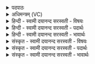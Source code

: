 <details><summary>पदपाठः</summary>

ब॒ह्वी॒नाम्। पि॒ता। ब॒हुः। अ॒स्य॒। पु॒त्रः। चि॒श्चा। कृ॒णो॒ति॒। सम॑ना। अ॒व॒गत्येत्य॑व॒ऽगत्य॑। इ॒षु॒धिरिती॑षु॒ऽधिः। सङ्काः॑। पृत॑नाः। च॒। सर्वाः॑। पृ॒ष्ठे। निन॑द्ध॒ इति॒ निऽन॑द्धः। ज॒य॒ति॒। प्रसू॑त इति॒ प्रऽसू॑तः। ४२।
</details>

<details><summary>अधिमन्त्रम् (VC)</summary>

- वीरा देवताः
- भारद्वाज ऋषिः
- निचृत्त्रिष्टुप्
- धैवतः
</details>

<details><summary>हिन्दी - स्वामी दयानन्द सरस्वती  - विषयः</summary>

फिर उसी विषय को अगले मन्त्र में कहा है ॥
</details>

<details><summary>हिन्दी - स्वामी दयानन्द सरस्वती  - पदार्थः</summary>

पदार्थान्वयभाषाः -  हे वीर पुरुषो ! जो (बह्वीनाम्) बहुत प्रत्यञ्चाओं का (पिता) पिता के तुल्य रखनेवाला (अस्य) इस पिता का (बहुः) बहुत गुणवाले (पुत्रः) पुत्र के समान सम्बन्धी (पृष्ठे) पिछले भाग में (निनद्धः) निश्चित बँधा हुआ (इषुधिः) बाण जिस में धारण किये जाते वह धनुष् (प्रसूतः) उत्पन्न हुआ (समना) संग्रामों को (अवगत्य) प्राप्त होके (चिश्चा) चिं चिं, चिं ऐसा शब्द (कृणोति) करता है (च) और जिससे वीर पुरुष (सर्वाः) सब (सङ्काः) इकट्ठी वा फैली हुई (पृतनाः) सेनाओं को (जयति) जीतता है, उसकी यथावत् रक्षा करो ॥४२ ॥
</details>

<details><summary>हिन्दी - स्वामी दयानन्द सरस्वती  - भावार्थः</summary>

भावार्थभाषाः -  इस मन्त्र में वाचकलुप्तोपमालङ्कार है। जैसे अनेक कन्याओं और बहुत पुत्रों का पिता अपत्य शब्द से संयुक्त होता है, वैसे ही धनुष्, प्रत्यञ्चा और बाण मिलकर अनेक प्रकार के शब्दों को उत्पन्न करते हैं। जिसके वाम हाथ में धनुष्, पीठ पर बाण, दाहिने हाथ से बाण को निकाल के धनुष् की प्रत्यञ्चा से संयुक्त कर छोड़ के अभ्यास से शीघ्रता करने की शक्ति को करता है, वही विजयी होता है ॥४२ ॥
</details>

<details><summary>संस्कृत - स्वामी दयानन्द सरस्वती  - विषयः</summary>

पुनस्तमेव विषयमाह ॥
</details>

<details><summary>संस्कृत - स्वामी दयानन्द सरस्वती  - पदार्थः</summary>

पदार्थान्वयभाषाः -  हे वीराः ! यो बह्वीनां पितेवास्य बहुः पुत्र इव पृष्ठे निनद्ध इषुधिः प्रसूतः सन् समनावगत्य चिश्चा कृणोति, येन वीरः सर्वा सङ्काः पृतनाश्च जयति, तं यथावद् रक्षत ॥४२ ॥
</details>

<details><summary>संस्कृत - स्वामी दयानन्द सरस्वती  - भावार्थः</summary>

भावार्थभाषाः -  अत्र वाचकलुप्तोपमालङ्कारः। यथाऽनेकासां कन्यानां बहूनां पुत्राणां च पिताऽपत्यशब्दैः संकीर्णो भवति, तथैव धनुर्ज्येषुधयः संमिलिता अनेकविधशब्दान् जनयन्ति, यस्य वामहस्ते धनुः पृष्ठे इषुधिर्यो दक्षिणेन हस्तेनेषुं निःसार्य्य धनुर्ज्यया संयोज्य विमुच्याऽभ्यासेन शीघ्रकारित्वं करोति, स एव विजयी भवति ॥४२ ॥
</details>